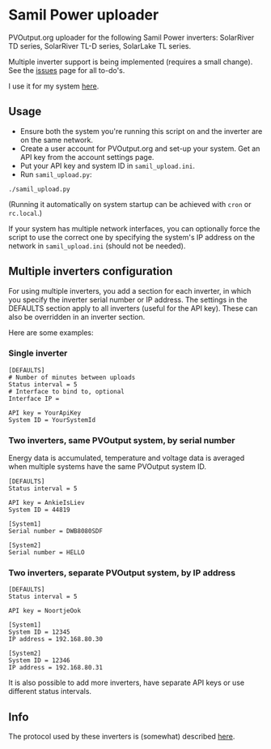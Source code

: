 # Samil Power uploader

PVOutput.org uploader for the following Samil Power inverters: SolarRiver TD
series, SolarRiver TL-D series, SolarLake TL series.

Multiple inverter support is being implemented (requires a small change). See
the [issues](https://github.com/mhvis/solar/issues) page for all to-do's.

I use it for my system [here](http://pvoutput.org/intraday.jsp?sid=44819).

## Usage

* Ensure both the system you're running this script on and the inverter are on
the same network.
* Create a user account for PVOutput.org and set-up your system. Get an API key
from the account settings page.
* Put your API key and system ID in `samil_upload.ini`.
* Run `samil_upload.py`:

`./samil_upload.py`

(Running it automatically on system startup can be achieved with `cron` or
`rc.local`.)

If your system has multiple network interfaces, you can optionally force the
script to use the correct one by specifying the system's IP address on the
network in `samil_upload.ini` (should not be needed).

## Multiple inverters configuration

For using multiple inverters, you add a section for each inverter, in which you
specify the inverter serial number or IP address. The settings in the DEFAULTS
section apply to all inverters (useful for the API key). These can also be
overridden in an inverter section.

Here are some examples:

### Single inverter

```
[DEFAULTS]
# Number of minutes between uploads
Status interval = 5
# Interface to bind to, optional
Interface IP =

API key = YourApiKey
System ID = YourSystemId
```

### Two inverters, same PVOutput system, by serial number

Energy data is accumulated, temperature and voltage data is averaged when
multiple systems have the same PVOutput system ID.

```
[DEFAULTS]
Status interval = 5

API key = AnkieIsLiev
System ID = 44819

[System1]
Serial number = DWB8080SDF

[System2]
Serial number = HELLO
```

### Two inverters, separate PVOutput system, by IP address

```
[DEFAULTS]
Status interval = 5

API key = NoortjeOok

[System1]
System ID = 12345
IP address = 192.168.80.30

[System2]
System ID = 12346
IP address = 192.168.80.31
```

It is also possible to add more inverters, have separate API keys or use
different status intervals.

## Info

The protocol used by these inverters is (somewhat) described
[here](https://github.com/mhvis/solar/wiki/Communication-protocol).
